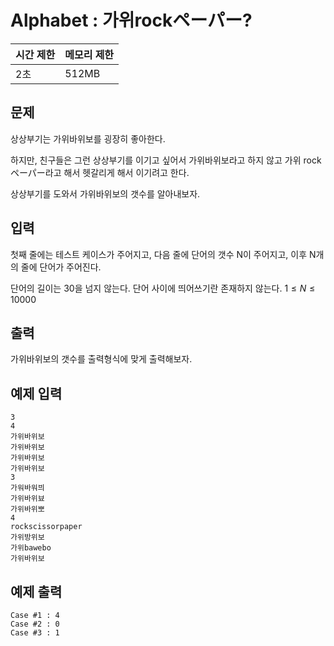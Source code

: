 # Alphabet : 가위rockペーパー?

**시간 제한** | **메모리 제한**
--- | ---
2초 | 512MB


## 문제

상상부기는 가위바위보를 굉장히 좋아한다.

하지만, 친구들은 그런 상상부기를 이기고 싶어서 가위바위보라고 하지 않고 가위 rock ペーパー라고 해서 헷갈리게 해서 이기려고 한다.

상상부기를 도와서 가위바위보의 갯수를 알아내보자.

## 입력
첫째 줄에는 테스트 케이스가 주어지고, 다음 줄에 단어의 갯수 N이 주어지고, 이후 N개의 줄에 단어가 주어진다.

단어의 길이는 30을 넘지 않는다. 단어 사이에 띄어쓰기란 존재하지 않는다.
$1 \leq N \leq 10000$


## 출력

가위바위보의 갯수를 출력형식에 맞게 출력해보자.

## 예제 입력

```
3
4
가위바위보
가위바위보
가위바위보
가위바위보
3
가워바워븨
가위바위뵤
가위바위뽀
4
rockscissorpaper
가위방위보
가위bawebo
가위바위보
```

## 예제 출력

```
Case #1 : 4
Case #2 : 0
Case #3 : 1
```